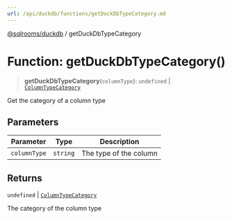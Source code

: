 ```yaml
---
url: /api/duckdb/functions/getDuckDbTypeCategory.md
---
```

[@sqlrooms/duckdb](../index.md) / getDuckDbTypeCategory

# Function: getDuckDbTypeCategory()

> **getDuckDbTypeCategory**(`columnType`): `undefined` | [`ColumnTypeCategory`](../type-aliases/ColumnTypeCategory.md)

Get the category of a column type

## Parameters

| Parameter | Type | Description |
| ------ | ------ | ------ |
| `columnType` | `string` | The type of the column |

## Returns

`undefined` | [`ColumnTypeCategory`](../type-aliases/ColumnTypeCategory.md)

The category of the column type
